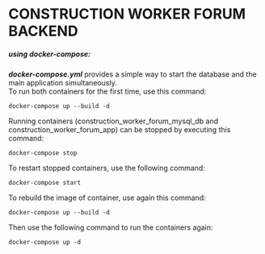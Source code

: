 # CONSTRUCTION WORKER FORUM BACKEND

##### using docker-compose:

_**docker-compose.yml**_ provides a simple way to start the database and the main application simultaneously.<br>
To run both containers for the first time, use this command:

```
docker-compose up --build -d
```

Running containers (construction_worker_forum_mysql_db and construction_worker_forum_app) can be stopped by executing
this command:

```
docker-compose stop
```

To restart stopped containers, use the following command:

```
docker-compose start
```

To rebuild the image of container, use again this command:

```
docker-compose up --build -d
```

Then use the following command to run the containers again:

```
docker-compose up -d
```
